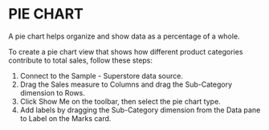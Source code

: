 # PIE CHART
 A pie chart helps organize and show data as a percentage of a whole. 


To create a pie chart view that shows how different product categories contribute to total sales, follow these steps:

1. Connect to the Sample - Superstore data source.
2. Drag the Sales measure to Columns and drag the Sub-Category dimension to Rows.
3. Click Show Me on the toolbar, then select the pie chart type.
4. Add labels by dragging the Sub-Category dimension from the Data pane to Label on the Marks card.
